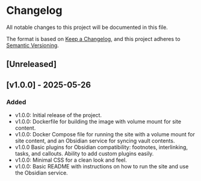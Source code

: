 # Changelog

All notable changes to this project will be documented in this file.

The format is based on [Keep a Changelog](https://keepachangelog.com/en/1.1.0/),
and this project adheres to [Semantic Versioning](https://semver.org/spec/v2.0.0.html).

## [Unreleased]

## [v1.0.0] - 2025-05-26

### Added

- v1.0.0: Initial release of the project.
- v1.0.0: Dockerfile for building the image with volume mount for site content.
- v1.0.0: Docker Compose file for running the site with a volume mount for site content, and an Obsidian service for syncing vault contents.
- v1.0.0 Basic plugins for Obsidian compatibility: footnotes, interlinking, tasks, and callouts. Ability to add custom plugins easily.
- v1.0.0: Minimal CSS for a clean look and feel.
- v1.0.0: Basic README with instructions on how to run the site and use the Obsidian service.